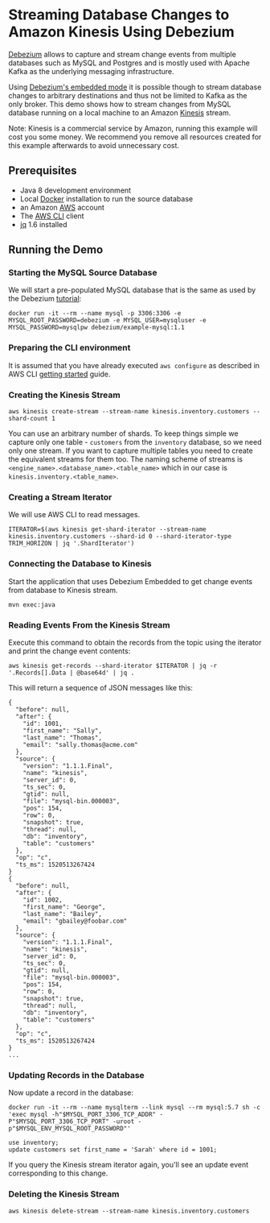 # Streaming Database Changes to Amazon Kinesis Using Debezium

[Debezium](https://debezium.io/) allows to capture and stream change events from multiple databases such as MySQL and Postgres and is mostly used with Apache Kafka as the underlying messaging infrastructure.

Using [Debezium's embedded mode](https://debezium.io/docs/embedded/) it is possible though to stream database changes to arbitrary destinations and thus not be limited to Kafka as the only broker.
This demo shows how to stream changes from MySQL database running on a local machine to an Amazon [Kinesis](https://aws.amazon.com/kinesis/data-streams/) stream.

Note: Kinesis is a commercial service by Amazon, running this example will cost you some money.
We recommend you remove all resources created for this example afterwards to avoid unnecessary cost.

## Prerequisites

* Java 8 development environment
* Local [Docker](https://www.docker.com/) installation to run the source database
* an Amazon [AWS](https://aws.amazon.com/) account
* The [AWS CLI](https://aws.amazon.com/cli/) client
* [jq](https://stedolan.github.io/jq/) 1.6 installed

## Running the Demo

### Starting the MySQL Source Database

We will start a pre-populated MySQL database that is the same as used by the Debezium [tutorial](https://debezium.io/docs/tutorial/):

```
docker run -it --rm --name mysql -p 3306:3306 -e MYSQL_ROOT_PASSWORD=debezium -e MYSQL_USER=mysqluser -e MYSQL_PASSWORD=mysqlpw debezium/example-mysql:1.1
```

### Preparing the CLI environment

It is assumed that you have already executed `aws configure` as described in AWS CLI [getting started](https://github.com/aws/aws-cli#getting-started) guide.

### Creating the Kinesis Stream

```
aws kinesis create-stream --stream-name kinesis.inventory.customers --shard-count 1
```

You can use an arbitrary number of shards. To keep things simple we capture only one table - `customers` from the `inventory` database, so we need only one stream.
If you want to capture multiple tables you need to create the equivalent streams for them too.
The naming scheme of streams is `<engine_name>.<database_name>.<table_name>` which in our case is `kinesis.inventory.<table_name>`.

### Creating a Stream Iterator

We will use AWS CLI to read messages.

```
ITERATOR=$(aws kinesis get-shard-iterator --stream-name kinesis.inventory.customers --shard-id 0 --shard-iterator-type TRIM_HORIZON | jq '.ShardIterator')
```

### Connecting the Database to Kinesis

Start the application that uses Debezium Embedded to get change events from database to Kinesis stream.
```
mvn exec:java
```

### Reading Events From the Kinesis Stream

Execute this command to obtain the records from the topic using the iterator and print the change event contents:

```
aws kinesis get-records --shard-iterator $ITERATOR | jq -r '.Records[].Data | @base64d' | jq .
```

This will return a sequence of JSON messages like this:

```
{
  "before": null,
  "after": {
    "id": 1001,
    "first_name": "Sally",
    "last_name": "Thomas",
    "email": "sally.thomas@acme.com"
  },
  "source": {
    "version": "1.1.1.Final",
    "name": "kinesis",
    "server_id": 0,
    "ts_sec": 0,
    "gtid": null,
    "file": "mysql-bin.000003",
    "pos": 154,
    "row": 0,
    "snapshot": true,
    "thread": null,
    "db": "inventory",
    "table": "customers"
  },
  "op": "c",
  "ts_ms": 1520513267424
}
{
  "before": null,
  "after": {
    "id": 1002,
    "first_name": "George",
    "last_name": "Bailey",
    "email": "gbailey@foobar.com"
  },
  "source": {
    "version": "1.1.1.Final",
    "name": "kinesis",
    "server_id": 0,
    "ts_sec": 0,
    "gtid": null,
    "file": "mysql-bin.000003",
    "pos": 154,
    "row": 0,
    "snapshot": true,
    "thread": null,
    "db": "inventory",
    "table": "customers"
  },
  "op": "c",
  "ts_ms": 1520513267424
}
...
```

### Updating Records in the Database

Now update a record in the database:

```
docker run -it --rm --name mysqlterm --link mysql --rm mysql:5.7 sh -c 'exec mysql -h"$MYSQL_PORT_3306_TCP_ADDR" -P"$MYSQL_PORT_3306_TCP_PORT" -uroot -p"$MYSQL_ENV_MYSQL_ROOT_PASSWORD"'

use inventory;
update customers set first_name = 'Sarah' where id = 1001;
```

If you query the Kinesis stream iterator again, you'll see an update event corresponding to this change.

### Deleting the Kinesis Stream

```
aws kinesis delete-stream --stream-name kinesis.inventory.customers
```
